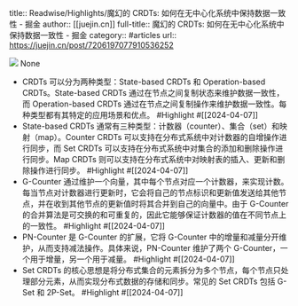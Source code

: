 title:: Readwise/Highlights/魔幻的 CRDTs: 如何在无中心化系统中保持数据一致性 - 掘金
author:: [[juejin.cn]]
full-title:: 魔幻的 CRDTs: 如何在无中心化系统中保持数据一致性 - 掘金
category:: #articles
url:: https://juejin.cn/post/7206197077910536252

![](https://readwise-assets.s3.amazonaws.com/static/images/article3.5c705a01b476.png)
None

- CRDTs 可以分为两种类型：State-based CRDTs 和 Operation-based CRDTs。State-based CRDTs 通过在节点之间复制状态来维护数据一致性，而 Operation-based CRDTs 通过在节点之间复制操作来维护数据一致性。每种类型都有其特定的应用场景和优点。 #Highlight #[[2024-04-07]]
- State-based CRDTs 通常有三种类型：计数器（counter）、集合（set）和映射（map）。Counter CRDTs 可以支持在分布式系统中对计数器的自增操作进行同步，而 Set CRDTs 可以支持在分布式系统中对集合的添加和删除操作进行同步。Map CRDTs 则可以支持在分布式系统中对映射表的插入、更新和删除操作进行同步。 #Highlight #[[2024-04-07]]
- G-Counter 通过维护一个向量，其中每个节点对应一个计数器，来实现计数。每当节点对计数器进行更新时，它会将自己的节点标识和更新值发送给其他节点，并在收到其他节点的更新值时将其合并到自己的向量中。由于 G-Counter 的合并算法是可交换的和可重复的，因此它能够保证计数器的值在不同节点上的一致性。 #Highlight #[[2024-04-07]]
- PN-Counter 是 G-Counter 的扩展，它将 G-Counter 中的增量和减量分开维护，从而支持减法操作。具体来说，PN-Counter 维护了两个 G-Counter，一个用于增量，另一个用于减量。 #Highlight #[[2024-04-07]]
- Set CRDTs 的核心思想是将分布式集合的元素拆分为多个节点，每个节点只处理部分元素，从而实现分布式数据的存储和同步。常见的 Set CRDTs 包括 G-Set 和 2P-Set。 #Highlight #[[2024-04-07]]